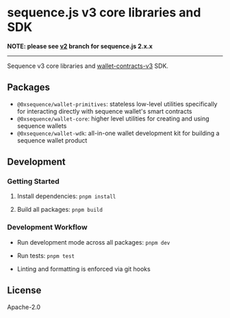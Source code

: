 # sequence.js v3 core libraries and SDK

**NOTE: please see [v2](https://github.com/0xsequence/sequence.js/tree/v2) branch for sequence.js 2.x.x**

---

Sequence v3 core libraries and [wallet-contracts-v3](https://github.com/0xsequence/wallet-contracts-v3) SDK.

## Packages

- `@0xsequence/wallet-primitives`: stateless low-level utilities specifically for interacting directly with sequence wallet's smart contracts
- `@0xsequence/wallet-core`: higher level utilities for creating and using sequence wallets
- `@0xsequence/wallet-wdk`: all-in-one wallet development kit for building a sequence wallet product

## Development

### Getting Started

1. Install dependencies:
   `pnpm install`

2. Build all packages:
   `pnpm build`

### Development Workflow

- Run development mode across all packages:
  `pnpm dev`

- Run tests:
  `pnpm test`

- Linting and formatting is enforced via git hooks

## License

Apache-2.0
